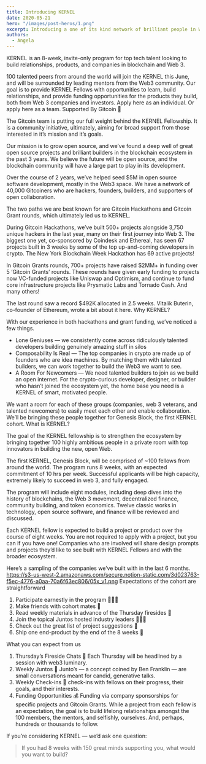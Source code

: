 ```yaml
---
title: Introducing KERNEL
date: 2020-05-21
hero: "/images/post-heros/1.png"
excerpt: Introducing a one of its kind network of brilliant people in Web3.
authors:
  - Angela
---
```


KERNEL is an 8-week, invite-only program for top tech talent looking to build relationships, products, and companies in blockchain and Web 3.

100 talented peers from around the world will join the KERNEL this June, and will be surrounded by leading mentors from the Web3 community. Our goal is to provide KERNEL Fellows with opportunities to learn, build relationships, and provide funding opportunities for the products they build, both from Web 3 companies and investors. Apply here as an individual. Or apply here as a team.
Supported By Gitcoin 🌳

The Gitcoin team is putting our full weight behind the KERNEL Fellowship. It is a community initiative, ultimately, aiming for broad support from those interested in it’s mission and it’s goals.

Our mission is to grow open source, and we’ve found a deep well of great open source projects and brilliant builders in the blockchain ecosystem in the past 3 years. We believe the future will be open source, and the blockchain community will have a large part to play in its development.

Over the course of 2 years, we’ve helped seed $5M in open source software development, mostly in the Web3 space. We have a network of 40,000 Gitcoiners who are hackers, founders, builders, and supporters of open collaboration.

The two paths we are best known for are Gitcoin Hackathons and Gitcoin Grant rounds, which ultimately led us to KERNEL.

During Gitcoin Hackathons, we’ve built 500+ projects alongside 3,750 unique hackers in the last year, many on their first journey into Web 3. The biggest one yet, co-sponsored by Coindesk and Ethereal, has seen 67 projects built in 3 weeks by some of the top up-and-coming developers in crypto.
The New York Blockchain Week Hackathon has 69 active projects!

In Gitcoin Grants rounds, 700+ projects have raised $2MM+ in funding over 5 ‘Gitcoin Grants’ rounds. These rounds have given early funding to projects now VC-funded projects like Uniswap and Optimism, and continue to fund core infrastructure projects like Prysmatic Labs and Tornado Cash. And many others!

The last round saw a record $492K allocated in 2.5 weeks. Vitalik Buterin, co-founder of Ethereum, wrote a bit about it here.
Why KERNEL?

With our experience in both hackathons and grant funding, we’ve noticed a few things.

- Lone Geniuses — we consistently come across ridiculously talented developers building genuinely amazing stuff in silos 
- Composability Is Real — The top companies in crypto are made up of founders who are idea machines. By matching them with talented builders, we can work together to build the Web3 we want to see.
- A Room For Newcomers — We need talented builders to join as we build an open internet. For the crypto-curious developer, designer, or builder who hasn’t joined the ecosystem yet, the home base you need is a KERNEL of smart, motivated people.

We want a room for each of these groups (companies, web 3 veterans, and talented newcomers) to easily meet each other and enable collaboration. We’ll be bringing these people together for Genesis Block, the first KERNEL cohort.
What is KERNEL?

The goal of the KERNEL fellowship is to strengthen the ecosystem by bringing together 100 highly ambitious people in a private room with top innovators in building the new, open Web.

The first KERNEL, Genesis Block, will be comprised of ~100 fellows from around the world. The program runs 8 weeks, with an expected commitment of 10 hrs per week. Successful applicants will be high capacity, extremely likely to succeed in web 3, and fully engaged.

The program will include eight modules, including deep dives into the history of blockchains, the Web 3 movement, decentralized finance, community building, and token economics. Twelve classic works in technology, open source software, and finance will be reviewed and discussed.

Each KERNEL fellow is expected to build a project or product over the course of eight weeks. You are not required to apply with a project, but you can if you have one! Companies who are involved will share design prompts and projects they’d like to see built with KERNEL Fellows and with the broader ecosystem.

Here’s a sampling of the companies we’ve built with in the last 6 months.
https://s3-us-west-2.amazonaws.com/secure.notion-static.com/3d023763-f5ec-4776-a0aa-70a6f63ec806/05x_v1.png
Expectations of the cohort are straightforward

1. Participate earnestly in the program 🙋🏻‍♀️
2. Make friends with cohort mates 🎎
3. Read weekly materials in advance of the Thursday firesides 📖
4. Join the topical Juntos hosted industry leaders 👯🏻‍♀️
5. Check out the great list of project suggestions 🚧
6. Ship one end-product by the end of the 8 weeks 🚀

What you can expect from us
1. Thursday’s Fireside Chats 💬 Each Thursday will be headlined by a session with web3 luminary.
2. Weekly Juntos 🥘 Junto’s — a concept coined by Ben Franklin — are small conversations meant for candid, generative talks.
3. Weekly Check-ins 📅 check-ins with fellows on their progress, their goals, and their interests.
4. Funding Opportunities 💰 Funding via company sponsorships for specific projects and Gitcoin Grants. 
While a project from each fellow is an expectation, the goal is to build lifelong relationships amongst the 100 members, the mentors, and selfishly, ourselves. And, perhaps, hundreds or thousands to follow.

If you’re considering KERNEL — we’d ask one question:

> If you had 8 weeks with 150 great minds supporting you, what would you want to build? 